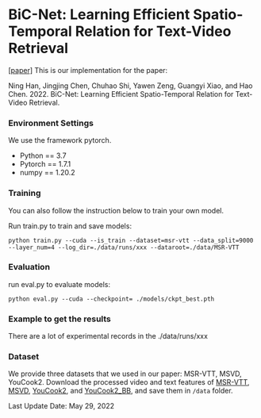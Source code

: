 # BiC-Net: Learning Efficient Spatio-Temporal Relation for Text-Video Retrieval 
[[paper]](https://arxiv.org/abs/2110.15609)
This is our implementation for the paper:

Ning Han, Jingjing Chen, Chuhao Shi, Yawen Zeng, Guangyi Xiao, and Hao Chen. 2022. BiC-Net: Learning Efficient Spatio-Temporal Relation for Text-Video Retrieval.

### Environment Settings
We use the framework pytorch.

- Python == 3.7
- Pytorch == 1.7.1
- numpy == 1.20.2


### Training

You can also follow the instruction below to train your own model.

Run train.py to  train and save models:
```
python train.py --cuda --is_train --dataset=msr-vtt --data_split=9000 --layer_num=4 --log_dir=./data/runs/xxx --dataroot=./data/MSR-VTT 
```

### Evaluation


run eval.py to evaluate models:
```
python eval.py --cuda --checkpoint= ./models/ckpt_best.pth
```
### Example to get the results

There are a lot of experimental records in the ./data/runs/xxx

### Dataset
We provide three datasets that we used in our paper: MSR-VTT, MSVD, YouCook2.
Download the processed video and text features of [MSR-VTT](https://drive.google.com/file/d/19GiZU5lqIUsdYahp5HYBECy-7hRJnkkb/view?usp=sharing), [MSVD](https://drive.google.com/file/d/1j87YAvIJ3yZ3s6tV7v8YQHMLjXxRRI3N/view?usp=sharing), [YouCook2](https://drive.google.com/file/d/1q7QocJq3mDJU0VxqJRZhSbqdtPerC4PS/view), and [YouCook2_BB](https://github.com/MichiganCOG/Video-Grounding-from-Text), and save them in `/data` folder.



Last Update Date: May 29, 2022
